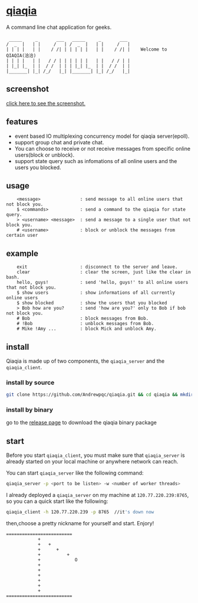 # [qiaqia](https://github.com/Andrewpqc/qiaqia)
A command line chat application for geeks.
```
 _____     _       ___   _____     _       ___             　　　　　　　　　　　　
/  _  |   | |     /   | /  _  |   | |     /   |            
| | | |   | |    / /| | | | | |   | |    / /| |    Welcome to QIAQIA(洽洽)
| | | |   | |   / / | | | | | |   | |   / / | |   
| |_| |_  | |  / /  | | | |_| |_  | |  / /  | |
|_______| |_| /_/   |_| |_______| |_| /_/   |_|
```
## screenshot
[click here to see the screenshot.](http://static.muxixyz.com/render1533018635013.gif)
## features
+ event based IO multiplexing concurrency model for qiaqia server(epoll).
+ support group chat and private chat.
+ You can choose to receive or not receive messages from specific online users(block or unblock).
+ support state query such as infomations of all online users and the users you blocked.

## usage
```
    <message>               : send message to all online users that not block you.
    $ <commands>            : send a command to the qiaqia for state query.
    > <username> <message>  : send a message to a single user that not block you.
    # <username>            : block or unblock the messages from certain user 
```

## example
```
    exit                    : disconnect to the server and leave.
    clear                   : clear the screen, just like the clear in bash.
    hello, guys!            : send 'hello, guys!' to all online users that not block you.
    $ show users            : show informations of all currently online users
    $ show blocked          : show the users that you blocked
    > Bob how are you?      : send 'how are you?' only to Bob if bob not block you.
    # Bob                   : block messages from Bob.
    # !Bob                  : unblock messages from Bob.
    # Mike !Amy ...         : block Mick and unblock Amy.
```
## install
Qiaqia is made up of two components, the `qiaqia_server` and the `qiaqia_client`.
### install by source
``` bash
git clone https://github.com/Andrewpqc/qiaqia.git && cd qiaqia && mkdir build && cd build && cmake .. && make
```
### install by binary
go to the [release page](https://github.com/Andrewpqc/qiaqia/releases/tag/v1.0.0) to download the qiaqia binary package


## start
Before you start `qiaqia_client`, you must make sure that `qiaqia_server` is already started on your local machine or anywhere network can reach.

You can start `qiaqia_server` like the following command:
``` bash
qiaqia_server -p <port to be listen> -w <number of worker threads>
```
I already deployed a `qiaqia_server` on my machine at `120.77.220.239:8765`, so you can a quick start like the following:
``` bash
qiaqia_client -h 120.77.220.239 -p 8765  //it's down now
```
then,choose a pretty nickname for yourself and start. Enjory!
```
=========================
            +     
            +   +
            +      +
            +          +
            +             O 
            +
            +
            +
            +
            +
            +
=========================
```
